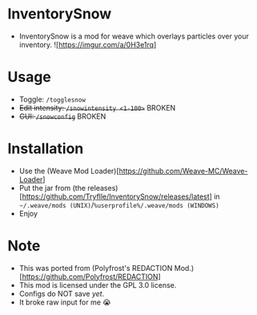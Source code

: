 # InventorySnow
- InventorySnow is a mod for weave which overlays particles over your inventory. 
![https://imgur.com/a/0H3e1rq]
# Usage
- Toggle: `/togglesnow`
- ~~Edit intensity: `/snowintensity <1-100>`~~ BROKEN
- ~~GUI: `/snowconfig`~~ BROKEN
# Installation
- Use the (Weave Mod Loader)[https://github.com/Weave-MC/Weave-Loader]
- Put the jar from (the releases)[https://github.com/Tryflle/InventorySnow/releases/latest] in `~/.weave/mods (UNIX)`/`%userprofile%/.weave/mods (WINDOWS)`
- Enjoy
# Note
- This was ported from (Polyfrost's REDACTION Mod.)[https://github.com/Polyfrost/REDACTION]
- This mod is licensed under the GPL 3.0 license.
- Configs do NOT save *yet*.
- It broke raw input for me 😭
